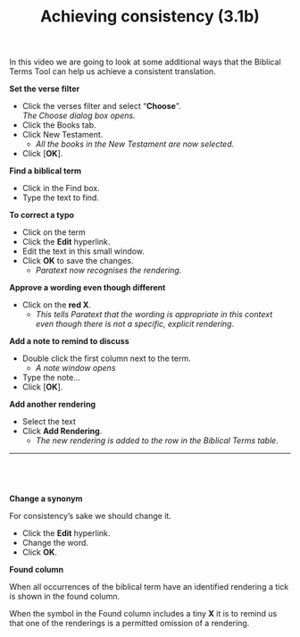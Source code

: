 ﻿---
title: Achieving consistency (3.1b)
---
In this video we are going to look at some additional ways that the Biblical Terms Tool can help us achieve a consistent translation.

**Set the verse filter**

-  Click the verses filter and select “**Choose**”.  
   *The Choose dialog box opens.*
-  Click the Books tab.
-  Click New Testament.    
    -  *All the books in the New Testament are now selected.*
-  Click [**OK**].

**Find a biblical term**

-  Click in the Find box.
-  Type the text to find.

**To correct a typo**

-  Click on the term
-  Click the **Edit** hyperlink.
-  Edit the text in this small window.
-  Click **OK** to save the changes.  
    -  *Paratext now recognises the rendering*.

**Approve a wording even though different**

-  Click on the **red X**.  
    -  *This tells Paratext that the wording is appropriate in this context even though there is not a specific, explicit rendering*.

**Add a note to remind to discuss**

-  Double click the first column next to the term.  
    -  *A note window opens*
-  Type the note…
-  Click [**OK**].

**Add another rendering**

-  Select the text
-  Click **Add Rendering**.  
    -  *The new rendering is added to the row in the Biblical Terms table*.
 
----

 
----


**Change a synonym**

For consistency’s sake we should change it.

-  Click the **Edit** hyperlink.
-  Change the word.
-  Click **OK**.

**Found column**

When all occurrences of the biblical term have an identified rendering a tick is shown in the found column.

When the symbol in the Found column includes a tiny **X** it is to remind us that one of the renderings is a permitted omission of a rendering.

